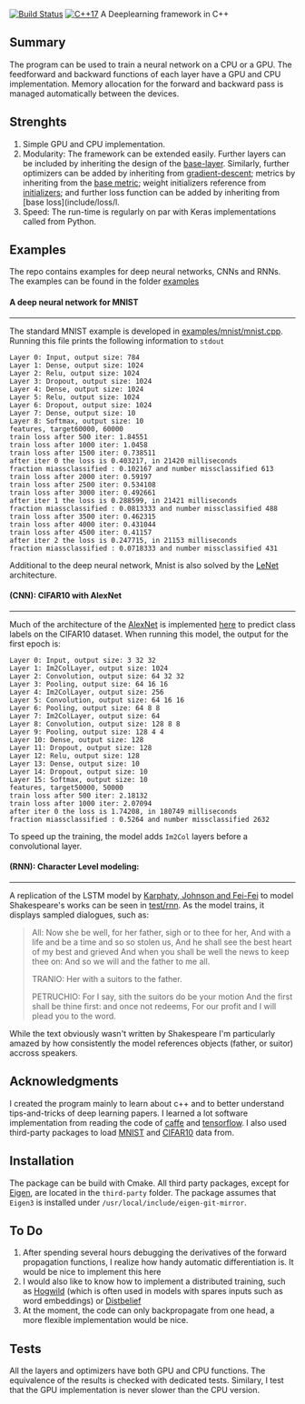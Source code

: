 [![Build Status](https://travis-ci.com/FabianSchuetze/gpu_nn.svg?branch=master)](https://travis-ci.com/FabianSchuetze/gpu_nn)
[![C++17](https://img.shields.io/badge/C%2B%2B-17-blue.svg)](https://isocpp.org/std/the-standard )
A Deeplearning framework in C++

Summary
-------
The program can be used to train a neural network on a CPU or a GPU. The feedforward and backward functions of each layer have a GPU and CPU implementation. Memory allocation for the forward and backward pass is managed automatically between the devices. 

Strenghts
------------
1. Simple GPU and CPU implementation. 
2. Modularity: The framework can be extended easily. Further layers can be included by inheriting the design of the [base-layer](include/layer/layer.h). Similarly, further optimizers can be added by inheriting from [gradient-descent](include/gradient_descent/gradient_descent.h); metrics by inheriting from the [base metric](include/metrics/metric.hpp); weight initializers reference from [initializers](include/initalization/init.hpp); and further loss function can be added by inheriting from [base loss](include/loss/l.
3. Speed: The run-time is regularly on par with Keras implementations called from Python.


Examples
------------
The repo contains examples for deep neural networks, CNNs and RNNs. The examples can be found in the folder [examples](examples/)

#### A deep neural network for MNIST
----------------------------------------
The standard MNIST example is developed in [examples/mnist/mnist.cpp](examples/mnist/mnist.cpp). Running this file prints the following information to `stdout`
```shell
Layer 0: Input, output size: 784 
Layer 1: Dense, output size: 1024 
Layer 2: Relu, output size: 1024 
Layer 3: Dropout, output size: 1024 
Layer 4: Dense, output size: 1024 
Layer 5: Relu, output size: 1024 
Layer 6: Dropout, output size: 1024 
Layer 7: Dense, output size: 10 
Layer 8: Softmax, output size: 10 
features, target60000, 60000
train loss after 500 iter: 1.84551
train loss after 1000 iter: 1.0458
train loss after 1500 iter: 0.738511
after iter 0 the loss is 0.403217, in 21420 milliseconds
fraction miassclassified : 0.102167 and number missclassified 613
train loss after 2000 iter: 0.59197
train loss after 2500 iter: 0.534108
train loss after 3000 iter: 0.492661
after iter 1 the loss is 0.288599, in 21421 milliseconds
fraction miassclassified : 0.0813333 and number missclassified 488
train loss after 3500 iter: 0.462315
train loss after 4000 iter: 0.431044
train loss after 4500 iter: 0.41157
after iter 2 the loss is 0.247715, in 21153 milliseconds
fraction miassclassified : 0.0718333 and number missclassified 431
```
Additional to the deep neural network, Mnist is also solved by the [LeNet](examples/mnist/mnist_lenet.cpp) architecture. 

#### (CNN): CIFAR10 with AlexNet
-----------------------------
Much of the architecture of the [AlexNet](https://code.google.com/archive/p/cuda-convnet/) is implemented [here](test/cifar/cifar10.cpp) to predict class labels on the CIFAR10 dataset. When running this model, the output for the first epoch is:
```shell
Layer 0: Input, output size: 3 32 32 
Layer 1: Im2ColLayer, output size: 1024 
Layer 2: Convolution, output size: 64 32 32 
Layer 3: Pooling, output size: 64 16 16 
Layer 4: Im2ColLayer, output size: 256 
Layer 5: Convolution, output size: 64 16 16 
Layer 6: Pooling, output size: 64 8 8 
Layer 7: Im2ColLayer, output size: 64 
Layer 8: Convolution, output size: 128 8 8 
Layer 9: Pooling, output size: 128 4 4 
Layer 10: Dense, output size: 128 
Layer 11: Dropout, output size: 128 
Layer 12: Relu, output size: 128 
Layer 13: Dense, output size: 10 
Layer 14: Dropout, output size: 10 
Layer 15: Softmax, output size: 10 
features, target50000, 50000
train loss after 500 iter: 2.18132
train loss after 1000 iter: 2.07094
after iter 0 the loss is 1.74208, in 180749 milliseconds
fraction miassclassified : 0.5264 and number missclassified 2632
```
To speed up the training, the model adds `Im2Col` layers before a convolutional layer.


#### (RNN): Character Level modeling:
----------------------------------------
A replication of the LSTM model by [Karphaty, Johnson and Fei-Fei](https://arxiv.org/abs/1506.02078) to model Shakespeare's works can be seen in [test/rnn](test/rnn/rnn.cpp). As the model trains, it displays sampled dialogues, such as:

>All:
Now she be well, for her father, sigh or to thee for her,
And with a life and be a time and so so stolen us,
And he shall see the best heart of my best and grieved
And when you shall be well the news to keep thee on:
And so we will and the father to me all.
>
>TRANIO:
Her with a suitors to the father.
>
>PETRUCHIO:
For I say, sith the suitors do be your motion
And the first shall be thine first: and once not redeems,
For our profit and I will plead you to the word.

While the text obviously wasn't written by Shakespeare I'm particularly amazed by how consistently the model references objects (father, or suitor) accross speakers. 


Acknowledgments
-----------------------
I created the program mainly to learn about c++ and to better understand tips-and-tricks of deep learning papers. I learned a lot software implementation from reading the code of [caffe](https://github.com/BVLC/caffe) and [tensorflow](https://github.com/tensorflow/tensorflow). I also used third-party packages to load [MNIST](https://github.com/wichtounet/mnist) and [CIFAR10](https://github.com/wichtounet/cifar-10) data from.

Installation
------------
The package can be build with Cmake. All third party packages, except for [Eigen](http://eigen.tuxfamily.org/index.php?title=Main_Page), are located in the `third-party` folder. The package assumes that `Eigen3` is installed under `/usr/local/include/eigen-git-mirror`.

To Do
-------
1. After spending several hours debugging the derivatives of the forward propagation functions, I realize how handy automatic differentiation is. It would be nice to implement this here
2. I would also like to know how to implement a distributed training, such as [Hogwild](https://papers.nips.cc/paper/4390-hogwild-a-lock-free-approach-to-parallelizing-stochastic-gradient-descent) (which is often used in models with spares inputs such as word embeddings) or [Distbelief](https://static.googleusercontent.com/media/research.google.com/en//archive/large_deep_networks_nips2012.pdf)
3. At the moment, the code can only backpropagate from one head, a more flexible implementation would be nice.

Tests
-----
All the layers and optimizers have both GPU and CPU functions. The equivalence of the results is checked with dedicated tests. Similary, I test that the GPU implementation is never slower than the CPU version.
